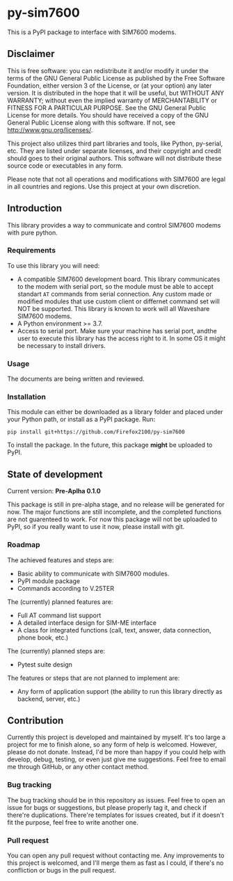 # py-sim7600

This is a PyPI package to interface with SIM7600 modems.

## Disclaimer

This is free software: you can redistribute it and/or modify it under the terms of the GNU General Public License as published by the Free Software Foundation, either version 3 of the License, or (at your option) any later version. It is distributed in the hope that it will be useful, but WITHOUT ANY WARRANTY; without even the implied warranty of MERCHANTABILITY or FITNESS FOR A PARTICULAR PURPOSE. See the GNU General Public License for more details. You should have received a copy of the GNU General Public License along with this software. If not, see http://www.gnu.org/licenses/.

This project also utilizes third part libraries and tools, like Python, py-serial, etc. They are listed under separate licenses, and their copyright and credit should goes to their original authors. This software will not distribute these source code or executables in any form.

Please note that not all operations and modifications with SIM7600 are legal in all countries and regions. Use this project at your own discretion.

## Introduction

This library provides a way to communicate and control SIM7600 modems with pure python.

### Requirements

To use this library you will need:

- A compatible SIM7600 development board. This library communicates to the modem with serial port, so the module must be able to accept standart ``AT`` commands from serial connection. Any custom made or modified modules that use custom client or differnet command set will NOT be supported. This library is known to work will all Waveshare SIM7600 modems.
- A Python environment >= 3.7.
- Access to serial port. Make sure your machine has serial port, andthe user to execute this library has the access right to it. In some OS it might be necessary to install drivers.

### Usage

The documents are being written and reviewed.

### Installation

This module can either be downloaded as a library folder and placed under your Python path, or install as a PyPI package. Run:

```shell
pip install git+https://github.com/Firefox2100/py-sim7600
```

To install the package. In the future, this package **might** be uploaded to PyPI.

## State of development

Current version: **Pre-Aplha 0.1.0**

This package is still in pre-alpha stage, and no release will be generated for now. The major functions are still incomplete, and the completed functions are not guarenteed to work. For now this package will not be uploaded to PyPI, so if you really want to use it now, please install with git.

### Roadmap

The achieved features and steps are:

- Basic ability to communicate with SIM7600 modules.
- PyPI module package
- Commands according to V.25TER

The (currently) planned features are:

- Full AT command list support
- A detailed interface design for SIM-ME interface
- A class for integrated functions (call, text, answer, data connection, phone book, etc.)

The (currently) planned steps are:

- Pytest suite design

The features or steps that are not planned to implement are:

- Any form of application support (the ability to run this library directly as backend, server, etc.)

## Contribution

Currently this project is developed and maintained by myself. It's too large a project for me to finish alone, so any form of help is welcomed. However, please do not donate. Instead, I'd be more than happy if you could help with develop, debug, testing, or even just give me suggestions. Feel free to email me through GitHub, or any other contact method.

### Bug tracking

The bug tracking should be in this repository as issues. Feel free to open an issue for bugs or suggestions, but please properly tag it, and check if there're duplications. There're templates for issues created, but if it doesn't fit the purpose, feel free to write another one.

### Pull request

You can open any pull request without contacting me. Any improvements to this project is welcomed, and I'll merge them as fast as I could, if there's no confliction or bugs in the pull request.

